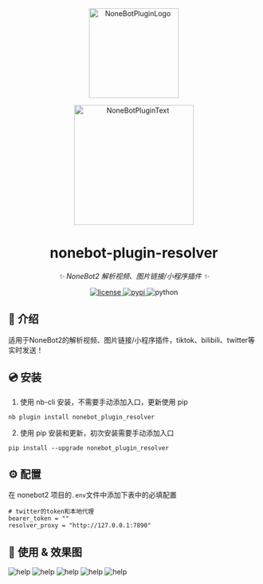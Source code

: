 <div align="center">
  <a href="https://v2.nonebot.dev/store"><img src="https://github.com/A-kirami/nonebot-plugin-template/blob/resources/nbp_logo.png" width="180" height="180" alt="NoneBotPluginLogo"></a>
  <br>
  <p><img src="https://github.com/A-kirami/nonebot-plugin-template/blob/resources/NoneBotPlugin.svg" width="240" alt="NoneBotPluginText"></p>
</div>

<div align="center">

# nonebot-plugin-resolver

_✨ NoneBot2 解析视频、图片链接/小程序插件 ✨_


<a href="./LICENSE">
    <img src="https://img.shields.io/github/license/owner/nonebot-plugin-resolver.svg" alt="license">
</a>
<a href="https://pypi.org/project/nonebot-plugin-resolver">
    <img src="https://img.shields.io/pypi/v/nonebot-plugin-resolver.svg" alt="pypi">
</a>
<img src="https://img.shields.io/badge/python-3.9+-blue.svg" alt="python">

</div>

## 📖 介绍

适用于NoneBot2的解析视频、图片链接/小程序插件，tiktok、bilibili、twitter等实时发送！
## 💿 安装

1. 使用 nb-cli 安装，不需要手动添加入口，更新使用 pip

```
nb plugin install nonebot_plugin_resolver
```

2. 使用 pip 安装和更新，初次安装需要手动添加入口

```
pip install --upgrade nonebot_plugin_resolver
```

## ⚙️ 配置

在 nonebot2 项目的`.env`文件中添加下表中的必填配置

```
# twitter的token和本地代理
bearer_token = ""
resolver_proxy = "http://127.0.0.1:7890"
```

## 🎉 使用 & 效果图
![help](./img/example.png)
![help](./img/example2.png)
![help](./img/example3.png)
![help](./img/example4.png)
![help](./img/example5.png)

